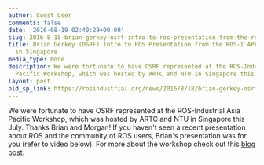 ```yaml
---
author: Guest User
comments: false
date: '2016-08-19 02:40:29+00:00'
slug: 2016-8-18-brian-gerkey-osrf-intro-to-ros-presentation-from-the-ros-i-apac-workshop-in-singapore
title: Brian Gerkey (OSRF) Intro to ROS Presentation from the ROS-I APAC Workshop
  in Singapore
media_type: None
description: We were fortunate to have OSRF represented at the ROS-Industrial Asia
  Pacific Workshop, which was hosted by ARTC and NTU in Singapore this July. ...
layout: post
old_sp_link: https://rosindustrial.org/news/2016/8/18/brian-gerkey-osrf-intro-to-ros-presentation-from-the-ros-i-apac-workshop-in-singapore
---
```


We were fortunate to have OSRF represented at the ROS-Industrial Asia Pacific Workshop, which was hosted by ARTC and NTU in Singapore this July. Thanks Brian and Morgan! If you haven't seen a recent presentation about ROS and the community of ROS users, Brian's presentation was for you (refer to video below). For more about the workshop check out this [blog post](http://rosindustrial.org/news/2016/7/22/first-ros-industrial-asia-pacific-workshop-2016).


